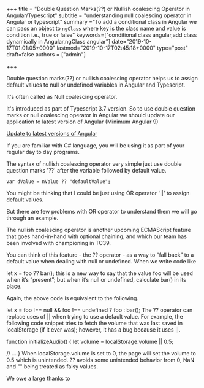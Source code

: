 +++
title = "Double Question Marks(??) or Nullish coalescing Operator in Angular/Typescript"
subtitle = "understanding null coalescing operator in Angular or typescript"
summary ="To add a conditional class in Angular we can pass an object to `ngClass` where key is the class name and value is condition i.e., true or false"
keywords=["conditional class angular,add class dynamically in Angular,ngClass angular"]
date="2019-10-17T01:01:05+0000"
lastmod="2019-10-17T02:45:18+0000"
type="post"
draft=false
authors = ["admin"]

+++

Double question marks(??) or nullish coalescing operator helps us to assign default values to null or undefined variables in Angular and Typescript. 

It's often called as Null coalescing operator.

It's introduced as part of Typescript 3.7 version. So to use double question marks or null coalescing operator in Angular we should update our application to latest version of Angular (Minimum Angular 9)

[Update to latest versions of Angular](https://www.angularjswiki.com/angular/update-angular-cli-version-ng-update-to-latest-6-7-versions/)

If you are familiar with C# language, you will be using it as part of your regular day to day programs.

The syntax of nullish coalescing operator very simple just use double question marks '??' after the variable followed by default value.

```
var dValue = nValue ?? "defaultValue"; 
```

You might be thinking that I could be just using OR operator '||' to assign default values. 

But there are few problems with OR operator to understand them we will go through an example.


The nullish coalescing operator is another upcoming ECMAScript feature that goes hand-in-hand with optional chaining, and which our team has been involved with championing in TC39.

You can think of this feature - the ?? operator - as a way to “fall back” to a default value when dealing with null or undefined. When we write code like

let x = foo ?? bar();
this is a new way to say that the value foo will be used when it’s “present”; but when it’s null or undefined, calculate bar() in its place.

Again, the above code is equivalent to the following.

let x = foo !== null && foo !== undefined ? foo : bar();
The ?? operator can replace uses of || when trying to use a default value. For example, the following code snippet tries to fetch the volume that was last saved in localStorage (if it ever was); however, it has a bug because it uses ||.

function initializeAudio() {
  let volume = localStorage.volume || 0.5;

  // ...
}
When localStorage.volume is set to 0, the page will set the volume to 0.5 which is unintended. ?? avoids some unintended behavior from 0, NaN and "" being treated as falsy values.

We owe a large thanks to